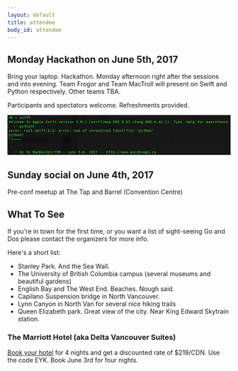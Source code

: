```yaml
---
layout: default
title: attendee
body_id: attendee
---
```


## Monday Hackathon on June 5th, 2017

Bring your laptop. Hackathon. Monday afternoon right after the sessions and into evening. Team Frogor and Team MacTroll will present on Swift and Python respectively. Other teams TBA.

Participants and spectators welcome. Refreshments provided.

<img src="/assets/Hackathon-MacDevOpsYVR-June5-6-2017.png">

## Sunday social on June 4th, 2017

Pre-conf meetup at The Tap and Barrel (Convention Centre) 

## What To See

If you're in town for the first time, or you want a list of sight-seeing Go and Dos please contact the organizers for more info.

Here's a short list:

- Stanley Park. And the Sea Wall.
- The University of British Columbia campus (several museums and beautiful gardens)
- English Bay and The West End. Beaches. Nough said.
- Capilano Suspension bridge in North Vancouver.
- Lynn Canyon in North Van for several nice hiking trails
- Queen Elizabeth park. Great view of the city. Near King Edward Skytrain station.

<h3> The Marriott Hotel (aka Delta Vancouver Suites) </h3>
<p>
<a href="http://www.marriott.com/hotels/travel/yvrdv-delta-hotels-vancouver-downtown-suites/"> Book your hotel</a> for 4 nights and get a discounted rate of $219/CDN. Use the code EYK. Book June 3rd for four nights.</p>
